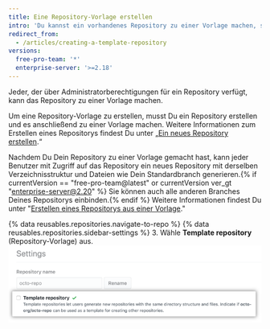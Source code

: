 ```yaml
---
title: Eine Repository-Vorlage erstellen
intro: 'Du kannst ein vorhandenes Repository zu einer Vorlage machen, sodass Du wie auch andere Personen neue Repositorys mit derselben Verzeichnisstruktur{% if currentVersion == "free-pro-team@latest" or currentVersion ver_gt "enterprise-server@2.20" %}, Branches{% endif %} und Dateien generieren können.'
redirect_from:
  - /articles/creating-a-template-repository
versions:
  free-pro-team: '*'
  enterprise-server: '>=2.18'
---
```


Jeder, der über Administratorberechtigungen für ein Repository verfügt, kann das Repository zu einer Vorlage machen.

Um eine Repository-Vorlage zu erstellen, musst Du ein Repository erstellen und es anschließend zu einer Vorlage machen. Weitere Informationen zum Erstellen eines Repositorys findest Du unter „[Ein neues Repository erstellen](/articles/creating-a-new-repository).“

Nachdem Du Dein Repository zu einer Vorlage gemacht hast, kann jeder Benutzer mit Zugriff auf das Repository ein neues Repository mit derselben Verzeichnisstruktur und Dateien wie Dein Standardbranch generieren.{% if currentVersion == "free-pro-team@latest" or currentVersion ver_gt "enterprise-server@2.20" %} Sie können auch alle anderen Branches Deines Repositorys einbinden.{% endif %} Weitere Informationen findest Du unter "[Erstellen eines Repositorys aus einer Vorlage](/articles/creating-a-repository-from-a-template)."

{% data reusables.repositories.navigate-to-repo %}
{% data reusables.repositories.sidebar-settings %}
3. Wähle **Template repository** (Repository-Vorlage) aus. ![Kontrollkästchen zum Umwandeln eines Repositorys in eine Vorlage](/assets/images/help/repository/template-repository-checkbox.png)
